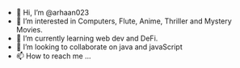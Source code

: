 - 👋 Hi, I’m @arhaan023
- 👀 I’m interested in Computers, Flute, Anime, Thriller and Mystery Movies.
- 🌱 I’m currently learning web dev and DeFi.
- 💞️ I’m looking to collaborate on java and javaScript
- 📫 How to reach me ...

<!---
arhaan023/arhaan023 is a ✨ special ✨ repository because its `README.md` (this file) appears on your GitHub profile.
You can click the Preview link to take a look at your changes.
--->
